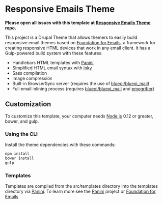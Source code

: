 # Responsive Emails Theme

**Please open all issues with this template at [Responsive Emails Theme](https://github.com/doostinharrell/responsive_emails_theme/issues) repo.**

This project is a Drupal Theme that allows themers to easily build responsive email themes based on [Foundation for Emails](http://foundation.zurb.com/emails), a framework for creating responsive HTML devices that work in any email client. It has a Gulp-powered build system with these features:

- Handlebars HTML templates with [Panini](http://github.com/zurb/panini)
- Simplified HTML email syntax with [Inky](http://github.com/zurb/inky)
- Sass compilation
- Image compression
- Built-in BrowserSync server (requires the use of [blueoi/blueoi_mail](https://github.com/andyg5000/blueoi))
- Full email inlining process (requires [blueoi/blueoi_mail](https://github.com/andyg5000/blueoi) and [emogrifier](https://drupal.org/project/emogrifier))

## Customization

To customize this template, your computer needs [Node.js](https://nodejs.org/en/) 0.12 or greater, bower, and gulp.

### Using the CLI

Install the theme dependencies with these commands:

```bash
npm install
bower install
gulp
```

### Templates

Templates are compiled from the src/templates directory into the templates directory via [Panini](http://github.com/zurb/panini).  To learn more see the [Panini](http://github.com/zurb/panini) project or [Foundation for Emails](http://foundation.zurb.com/emails).
